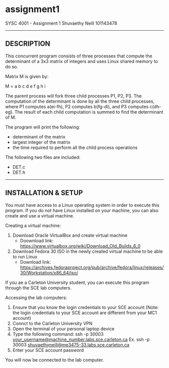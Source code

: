# assignment1
SYSC 4001 - Assignment 1
Shuvaethy Neill 101143478

--------------------------------------------
DESCRIPTION
--------------------------------------------
This concurrent program consists of three processes that compute the determinant of a 3x3 matrix of integers and uses Linux shared memory to do so. 

Matrix M is given by:

M = a b c
    d e f
    g h i

The parent process will fork three child processes P1, P2, P3. The computation of the determinant is done by all the three child processes, where P1 computes a(ei-fh), P2 computes b(fg-di), and P3 computes c(dh-eg). The result of each child computation is summed to find the determinant of M. 

The program will print the following:
- determinant of the matrix
- largest integer of the matrix
- the time required to perform all the child process operations

The following two files are included:  
- DET.c
- DET.h

--------------------------------------------
INSTALLATION & SETUP
--------------------------------------------
You must have access to a Linux operating system in order to execute this program. 
If you do not have Linux installed on your machine, you can also create and use a virtual machine. 

Creating a virtual machine:
1. Download Oracle VirtualBox and create virtual machine
    - Doownload link: https://www.virtualbox.org/wiki/Download_Old_Builds_6_0
2. Download Fedora 30 ISO in the newly created virtual machine to be able to run Linux
    - Download link: https://archives.fedoraproject.org/pub/archive/fedora/linux/releases/30/Workstation/x86_64/iso/


If you ae a Carleton University student, you can execute this program through the SCE lab computers. 

Accessing the lab computers:
1. Ensure that you know the login credentials to your SCE account (Note: the login credentials to your SCE account are different from your MC1 account)
2. Connct to the Carleton University VPN
3. Open the terminal of your personal laptop device
4. Type the following command: ssh -p 30003 your_username@machine_number.labs.sce.carleton.ca
        Ex. ssh -p 30003 shuvaethyneill@me3475-33.labs.sce.carleton.ca
5. Enter your SCE account password

You will now be connected to the lab computer.
